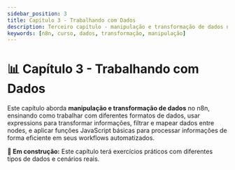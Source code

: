 ```yaml
---
sidebar_position: 3
title: Capítulo 3 - Trabalhando com Dados
description: Terceiro capítulo - manipulação e transformação de dados no n8n
keywords: [n8n, curso, dados, transformação, manipulação]
---
```


# 📊 Capítulo 3 - Trabalhando com Dados

Este capítulo aborda **manipulação e transformação de dados** no n8n, ensinando como trabalhar com diferentes formatos de dados, usar expressions para transformar informações, filtrar e mapear dados entre nodes, e aplicar funções JavaScript básicas para processar informações de forma eficiente em seus workflows automatizados.

**🔄 Em construção:** Este capítulo terá exercícios práticos com diferentes tipos de dados e cenários reais.
